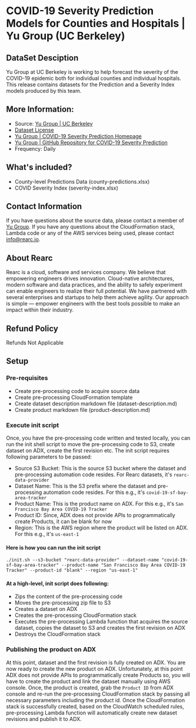 # COVID-19 Severity Prediction Models for Counties and Hospitals | Yu Group (UC Berkeley)

## DataSet Desciption
Yu Group at UC Berkeley is working to help forecast the severity of the COVID-19 epidemic both for individual counties and individual hospitals. This release contains datasets for the Prediction and a Severity Index models produced by this team.

## More Information:
- Source: [Yu Group | UC Berkeley](https://www.stat.berkeley.edu/~yugroup/index.html)  
- [Dataset License](https://ai2-semanticscholar-cord-19.s3-us-west-2.amazonaws.com/2020-03-13/COVID.DATA.LIC.AGMT.pdf)
- [Yu Group | COVID-19 Severity Prediction Homepage](https://pages.semanticscholar.org/coronavirus-research)
- [Yu Group | GitHub Repository for COVID-19 Severity Prediction](https://github.com/Yu-Group/covid19-severity-prediction)
- Frequency: Daily

## What's included?
- County-level Predictions Data (county-predictions.xlsx)
- COVID Severity Index (severity-index.xlsx)

## Contact Information
If you have questions about the source data, please contact a member of [Yu Group](https://www.stat.berkeley.edu/~yugroup/people.html). If you have any questions about the CloudFormation stack, Lambda code or any of the AWS services being used, please contact info@rearc.io.

## About Rearc
Rearc is a cloud, software and services company. We believe that empowering engineers drives innovation. Cloud-native architectures, modern software and data practices, and the ability to safely experiment can enable engineers to realize their full potential. We have partnered with several enterprises and startups to help them achieve agility. Our approach is simple — empower engineers with the best tools possible to make an impact within their industry.

## Refund Policy  
Refunds Not Applicable

## Setup

### Pre-requisites
- Create pre-processing code to acquire source data
- Create pre-processing CloudFormation template
- Create dataset description markdown file (dataset-description.md)
- Create product markdown file (product-description.md)

### Execute init script
Once, you have the pre-processing code written and tested locally, you can run the init shell script to move the pre-processing code to S3, create dataset on ADX, create the first revision etc. The init script requires following parameters to be passed:

- Source S3 Bucket: This is the source S3 bucket where the dataset and pre-processing automation code resides. For Rearc datasets, it's `rearc-data-provider`
- Dataset Name: This is the S3 prefix where the dataset and pre-processing automation code resides. For this e.g., it's `covid-19-sf-bay-area-tracker`
- Product Name: This is the product name on ADX. For this e.g., it's `San Francisco Bay Area COVID-19 Tracker`
- Product ID: Since, ADX does not provide APIs to programmatically create Products, it can be blank for now
- Region: This is the AWS region where the product will be listed on ADX. For this e.g., it's `us-east-1`

#### Here is how you can run the init script  
`./init.sh --s3-bucket "rearc-data-provider" --dataset-name "covid-19-sf-bay-area-tracker" --product-name "San Francisco Bay Area COVID-19 Tracker" --product-id "blank" --region "us-east-1"`

#### At a high-level, init script does following:
- Zips the content of the pre-processing code
- Moves the pre-processing zip file to S3
- Creates a dataset on ADX
- Creates the pre-processing CloudFormation stack
- Executes the pre-processing Lambda function that acquires the source dataset, copies the dataset to S3 and creates the first revision on ADX
- Destroys the CloudFormation stack

### Publishing the product on ADX
At this point, dataset and the first revision is fully created on ADX. You are now ready to create the new product on ADX. Unfortunately, at this point ADX does not provide APIs to programmatically create Products so, you will have to create the product and link the dataset manually using AWS console. Once, the product is created, grab the `Product ID` from ADX console and re-run the pre-processing CloudFormation stack by passing all necessary parameters including the product id. Once the CloudFormation stack is successfully created, based on the CloudWatch scheduled rules, pre-processing Lambda function will automatically create new dataset revisions and publish it to ADX.